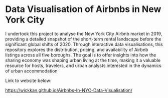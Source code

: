 # Data Visualisation of Airbnbs in New York City

I undertook this project to analyse the New York City Airbnb market in 2019, providing a detailed snapshot of the short-term rental landscape before the significant global shifts of 2020. Through interactive data visualisations, this repository explores the distribution, pricing, and availability of Airbnb listings across all five boroughs. The goal is to offer insights into how the sharing economy was shaping urban living at the time, making it a valuable resource for hosts, travelers, and urban analysts interested in the dynamics of urban accommodation

Link to website below:

https://wickkan.github.io/Airbnbs-In-NYC-Data-Visualisation/
